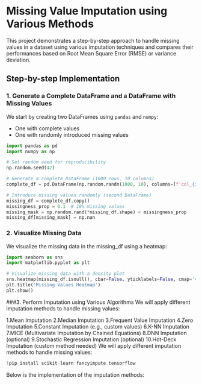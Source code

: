 # Missing Value Imputation using Various Methods

This project demonstrates a step-by-step approach to handle missing values in a dataset using various imputation techniques and compares their performances based on Root Mean Square Error (RMSE) or variance deviation.

## Step-by-step Implementation

### 1. Generate a Complete DataFrame and a DataFrame with Missing Values

We start by creating two DataFrames using `pandas` and `numpy`:
- One with complete values
- One with randomly introduced missing values

```python
import pandas as pd
import numpy as np

# Set random seed for reproducibility
np.random.seed(42)

# Generate a complete DataFrame (1000 rows, 10 columns)
complete_df = pd.DataFrame(np.random.randn(1000, 10), columns=[f'col_{i}' for i in range(1, 11)])

# Introduce missing values randomly (second DataFrame)
missing_df = complete_df.copy()
missingness_prop = 0.1  # 10% missing values
missing_mask = np.random.rand(*missing_df.shape) < missingness_prop
missing_df[missing_mask] = np.nan
```

### 2. Visualize Missing Data
We visualize the missing data in the missing_df using a heatmap:
```python
import seaborn as sns
import matplotlib.pyplot as plt

# Visualize missing data with a density plot
sns.heatmap(missing_df.isnull(), cbar=False, yticklabels=False, cmap='viridis')
plt.title('Missing Values Heatmap')
plt.show()
```

###3. Perform Imputation using Various Algorithms
We will apply different imputation methods to handle missing values:

1.Mean Imputation
2.Median Imputation
3.Frequent Value Imputation
4.Zero Imputation
5.Constant Imputation (e.g., custom values)
6.K-NN Imputation
7.MICE (Multivariate Imputation by Chained Equations)
8.DNN Imputation (optional)
9.Stochastic Regression Imputation (optional)
10.Hot-Deck Imputation (custom method needed)
We will apply different imputation methods to handle missing values:

```python
!pip install scikit-learn fancyimpute tensorflow
```

Below is the implementation of the imputation methods:



